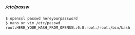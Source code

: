 ##### /etc/passw
```bash
$ openssl passwd hereyourpassword
$ nano_or_vim /etc/passwd
root:HERE_YOUR_HASH_FROM_OPENSSL:0:0:root:/root:/bin/bash
```
